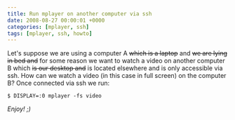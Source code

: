 ```yaml
---
title: Run mplayer on another computer via ssh
date: 2008-08-27 00:00:01 +0000
categories: [mplayer, ssh]
tags: [mplayer, ssh, howto]
---
```

Let's suppose we are using a computer A ~~which is a laptop~~ and ~~we are lying in bed and~~ for some reason we want to watch a video on another computer B which ~~is our desktop and~~ is located elsewhere and is only accessible via ssh. How can we watch a video (in this case in full screen) on the computer B?
Once connected via ssh we run:

```console
$ DISPLAY=:0 mplayer -fs video
```

_Enjoy! ;)_
